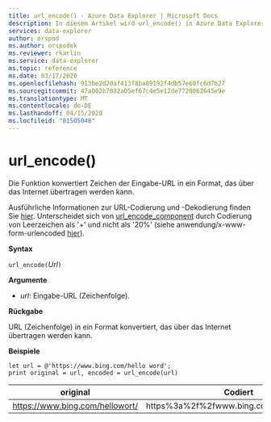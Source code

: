 ```yaml
---
title: url_encode() - Azure Data Explorer | Microsoft Docs
description: In diesem Artikel wird url_encode() in Azure Data Explorer beschrieben.
services: data-explorer
author: orspod
ms.author: orspodek
ms.reviewer: rkarlin
ms.service: data-explorer
ms.topic: reference
ms.date: 03/17/2020
ms.openlocfilehash: 913be2d20af413f8ba89192f4db57e60fc6d7b27
ms.sourcegitcommit: 47a002b7032a05ef67c4e5e12de7720062645e9e
ms.translationtype: MT
ms.contentlocale: de-DE
ms.lasthandoff: 04/15/2020
ms.locfileid: "81505048"
---
```

# <a name="url_encode"></a>url_encode()

Die Funktion konvertiert Zeichen der Eingabe-URL in ein Format, das über das Internet übertragen werden kann. 

Ausführliche Informationen zur URL-Codierung und -Dekodierung finden Sie [hier](https://en.wikipedia.org/wiki/Percent-encoding).
Unterscheidet sich von [url_encode_component](./urlencodecomponentfunction.md) durch Codierung von Leerzeichen als '+' und nicht als '20%' (siehe anwendung/x-www-form-urlencoded [hier](https://en.wikipedia.org/wiki/Percent-encoding)).

**Syntax**

`url_encode(`*Url*`)`

**Argumente**

* *url*: Eingabe-URL (Zeichenfolge).  

**Rückgabe**

URL (Zeichenfolge) in ein Format konvertiert, das über das Internet übertragen werden kann.

**Beispiele**

```kusto
let url = @'https://www.bing.com/hello word';
print original = url, encoded = url_encode(url)
```

|original|Codiert|
|---|---|
|https://www.bing.com/hellowort/|https%3a%2f%2fwww.bing.com%2fhello+word|


 